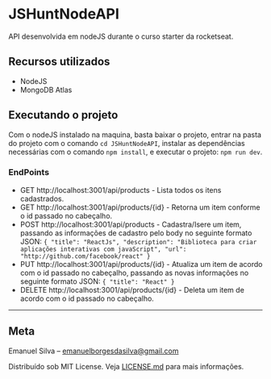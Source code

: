 # JSHuntNodeAPI
API desenvolvida em nodeJS durante o curso starter da rocketseat.


## Recursos utilizados
* NodeJS
* MongoDB Atlas


## Executando o projeto

Com o nodeJS instalado na maquina, basta baixar o projeto, entrar na pasta do projeto com o comando `cd JSHuntNodeAPI`, instalar as dependências necessárias com o comando `npm install`, e executar o projeto: `npm run dev`. 




### EndPoints
* GET http://localhost:3001/api/products - Lista todos os itens cadastrados.
* GET http://localhost:3001/api/products/{id} - Retorna um item conforme o id passado no cabeçalho.
* POST http://localhost:3001/api/products - Cadastra/Isere um item, passando as informações de cadastro pelo body no seguinte formato JSON:
`{
	"title": "ReactJs",
	"description": "Biblioteca para criar aplicações interativas com javaScript",
	"url": "http://github.com/facebook/react"
}`
* PUT http://localhost:3001/api/products/{id} - Atualiza um item de acordo com o id passado no cabeçalho, passando as novas informações no seguinte formato JSON:
`{
	"title": "React"
}`
* DELETE http://localhost:3001/api/products/{id} - Deleta um item de acordo com o id passado no cabeçalho.

---

## Meta
Emanuel Silva – emanuelborgesdasilva@gmail.com

Distribuído sob MIT License. Veja [LICENSE.md](LICENSE) para mais informações.


